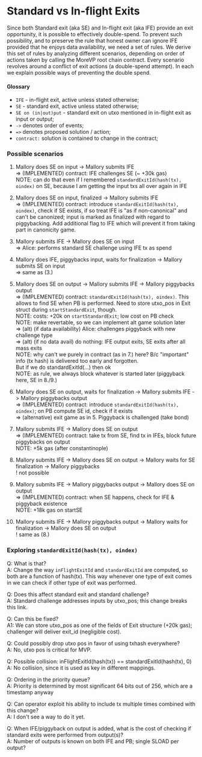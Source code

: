 Standard vs In-flight Exits
==

Since both Standard exit (aka SE) and In-flight exit (aka IFE) provide an exit opportunity, it is possible to effectively double-spend.
To prevent such possibility, and to preserve the rule that honest owner can ignore IFE provided that he enjoys data availability, we need a set of rules.
We derive this set of rules by analyzing different scenarios, depending on order of actions taken by calling the MoreVP root chain contract.
Every scenario revolves around a conflict of exit actions (a double-spend attempt).
In each we explain possible ways of preventing the double spend.

#### Glossary

* `IFE` - in-flight exit, active unless stated otherwise;
* `SE` - standard exit, active unless stated otherwise;
* `SE on (in|out)put` - standard exit on utxo mentioned in in-flight exit as input or output;
* `->` denotes order of events;
* `=>` denotes proposed solution / action;
* `contract:` solution is contained to change in the contract;

### Possible scenarios

1. Mallory does SE on input -> Mallory submits IFE  
    => (IMPLEMENTED) contract: IFE challenges SE (~ +30k gas)  
    NOTE: can do that even if I remembered `standardExitId(hash(tx), oindex)` on SE, because I am getting the input txs all over again in IFE

2. Mallory does SE on input, finalized -> Mallory submits IFE  
    => (IMPLEMENTED) contract: introduce `standardExitId(hash(tx), oindex)`, check if SE exists, if so treat IFE is "as if non-canonical" and can't be canonized; input is marked as finalized with regard to piggybacking. Add additional flag to IFE which will prevent it from taking part in canonicity game.

3. Mallory submits IFE -> Mallory does SE on input  
    => Alice: performs standard SE challenge using IFE tx as spend

4. Mallory does IFE, piggybacks input, waits for finalization -> Mallory submits SE on input  
    => same as (3.)

5. Mallory does SE on output -> Mallory submits IFE -> Mallory piggybacks output  
    => (IMPLEMENTED) contract: `standardExitId(hash(tx), oindex)`. This allows to find SE when PB is performed. Need to store utxo_pos in Exit struct during `startStandardExit`, though.  
    NOTE: costs: +20k on `startStandardExit`; low cost on PB check  
    NOTE: make revertable, so we can implement alt game solution later  
    => (alt) (if data availability) Alice: challenges piggyback with new challenge type  
    => (alt) (if no data avail) do nothing: IFE output exits, SE exits after all mass exits  
    NOTE: why can't we purely in contract (as in 7.) here? B/c "important" info (tx hash) is delivered too early and forgotten.  
    But if we do standardExitId(...) then ok  
    NOTE: as rule, we always block whatever is started later (piggyback here, SE in 8./9.)

6. Mallory does SE on output, waits for finalization -> Mallory submits IFE -> Mallory piggybacks output  
    => (IMPLEMENTED) contract: introduce `standardExitId(hash(tx), oindex)`; on PB compute SE id, check if it exists  
    => (alternative) exit game as in 5. Piggyback is challenged (take bond)

7. Mallory submits IFE -> Mallory does SE on output  
    => (IMPLEMENTED) contract: take tx from SE, find tx in IFEs, block future piggybacks on output  
    NOTE: +5k gas (after constantinople)

8. Mallory submits IFE -> Mallory does SE on output -> Mallory waits for SE finalization -> Mallory piggybacks  
   ! not possible

9. Mallory submits IFE -> Mallory piggybacks output -> Mallory does SE on output  
    => (IMPLEMENTED) contract: when SE happens, check for IFE & piggyback existence  
    NOTE: +18k gas on startSE

10. Mallory submits IFE -> Mallory piggybacks output -> Mallory waits for finalization -> Mallory does SE on output  
    ! same as (8.)

### Exploring `standardExitId(hash(tx), oindex)`
Q: What is that?  
A: Change the way `inFlightExitId` and `standardExitId` are computed, so both are a function of hash(tx).
This way whenever one type of exit comes in we can check if other type of exit was performed.

Q: Does this affect standard exit and standard challenge?  
A: Standard challenge addresses inputs by utxo_pos; this change breaks this link.  

Q: Can this be fixed?  
A1: We can store utxo_pos as one of the fields of Exit structure (+20k gas); challenger will deliver exit_id (negligible cost).  

Q: Could possibly drop utxo pos in favor of using txhash everywhere?  
A: No, utxo pos is critical for MVP.  

Q: Possible collision: inFlightExitId(hash(tx)) == standardExitId(hash(tx), 0)  
A: No collision, since it is used as key in different mappings.  

Q: Ordering in the priority queue?  
A: Priority is determined by most significant 64 bits out of 256, which are a timestamp anyway  

Q: Can operator exploit his ability to include tx multiple times combined with this change?  
A: I don't see a way to do it yet.  

Q: When IFE/piggyback on output is added, what is the cost of checking if standard exits were performed from output(s)?  
A: Number of outputs is known on both IFE and PB; single SLOAD per output?  

